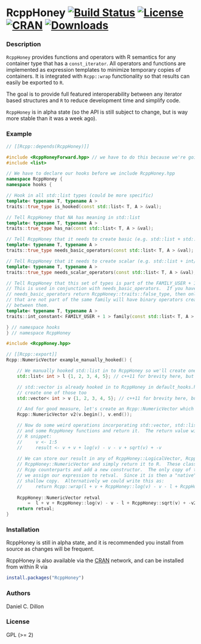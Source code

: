 # RcppHoney [![Build Status](https://travis-ci.org/dcdillon/RcppHoney.svg)](https://travis-ci.org/dcdillon/RcppHoney) [![License](http://img.shields.io/badge/license-GPL%20%28%3E=%202%29-brightgreen.svg?style=flat)](http://www.gnu.org/licenses/gpl-2.0.html) [![CRAN](http://www.r-pkg.org/badges/version/RcppHoney)](http://cran.r-project.org/package=RcppHoney) [![Downloads](http://cranlogs.r-pkg.org/badges/RcppHoney?color=brightgreen)](http://www.r-pkg.org/pkg/RcppHoney)

### Description

`RcppHoney` provides functions and operators with R semantics for any container type that has a `const_iterator`.  All operators and functions are implemented as expression templates to minimize temporary copies of containers.  It is integrated with `Rcpp::wrap` functionality so that results can easily be exported to `R`.

The goal is to provide full featured interoperability between any iterator based structures and `R` to reduce development time and simplify code.

`RcppHoney` is in alpha state (so the API is still subject to change, but is way more stable than it was a week ago).

### Example

```c++
// [[Rcpp::depends(RcppHoney)]]

#include <RcppHoneyForward.hpp> // we have to do this because we're going to hook in a non-default structure
#include <list>

// We have to declare our hooks before we include RcppHoney.hpp
namespace RcppHoney {
namespace hooks {

// Hook in all std::list types (could be more specific)
template< typename T, typename A >
traits::true_type is_hooked(const std::list< T, A > &val);

// Tell RcppHoney that NA has meaning in std::list
template< typename T, typename A >
traits::true_type has_na(const std::list< T, A > &val);

// Tell RcppHoney that it needs to create basic (e.g. std::list + std::list) operators
template< typename T, typename A >
traits::true_type needs_basic_operators(const std::list< T, A > &val);

// Tell RcppHoney that it needs to create scalar (e.g. std::list + int/double) operators
template< typename T, typename A >
traits::true_type needs_scalar_operators(const std::list< T, A > &val);

// Tell RcppHoney that this set of types is part of the FAMILY_USER + 1 family.
// This is used in conjunction with needs_basic_operators.  If you have
// needs_basic_operators return RcppHoney::traits::false_type, then only types
// that are not part of the same family will have binary operators created
// between them.
template< typename T, typename A >
traits::int_constant< FAMILY_USER + 1 > family(const std::list< T, A > &val);

} // namespace hooks
} // namespace RcppHoney

#include <RcppHoney.hpp>

// [[Rcpp::export]]
Rcpp::NumericVector example_manually_hooked() {

    // We manually hooked std::list in to RcppHoney so we'll create one
    std::list< int > l {1, 2, 3, 4, 5}; // c++11 for brevity here, but not required for RcppHoney

    // std::vector is already hooked in to RcppHoney in default_hooks.hpp so we'll
    // create one of those too
    std::vector< int > v {1, 2, 3, 4, 5}; // c++11 for brevity here, but not required for RcppHoney

    // And for good measure, let's create an Rcpp::NumericVector which is also hooked by default
    Rcpp::NumericVector v2(v.begin(), v.end());

    // Now do some weird operations incorporating std::vector, std::list, Rcpp::NumericVector
    // and some RcppHoney functions and return it.  The return value will be equal to the following
    // R snippet:
    //     v <- 1:5
    //     result <- v + v + log(v) - v - v + sqrt(v) + -v
    
    // We can store our result in any of RcppHoney::LogicalVector, RcppHoney::IntegerVector, or
    // RcppHoney::NumericVector and simply return it to R.  These classes inherit from their
    // Rcpp counterparts and add a new constructor.  The only copy of the data, in this case, is when
    // we assign our expression to retval.  Since it is then a "native" R type, returning it is a
    // shallow copy.  Alternatively we could write this as:
    //     return Rcpp::wrap(l + v + RcppHoney::log(v) - v - l + RcppHoney::sqrt(v) + -v2);
    
    RcppHoney::NumericVector retval
        =  l + v + RcppHoney::log(v) - v - l + RcppHoney::sqrt(v) + -v2;
    return retval;
}
```

### Installation

RcppHoney is still in alpha state, and it is recommended you install from source
as changes will be frequent.

RcppHoney is also available via the [CRAN](http://cran.r-project.org) network,
and can be installed from within R via 

```R
install.packages("RcppHoney")
```

### Authors

Daniel C. Dillon

### License

GPL (>= 2)
